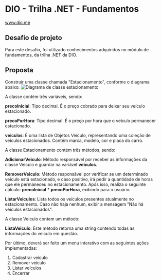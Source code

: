 # DIO - Trilha .NET - Fundamentos
www.dio.me

## Desafio de projeto
Para este desafio, foi utilizado conhecimentos adquiridos no módulo de fundamentos, da trilha .NET da DIO.

## Proposta
Construir uma classe chamada "Estacionamento", conforme o diagrama abaixo:
![Diagrama de classe estacionamento](diagrama_classe_estacionamento.png)

A classe contém três variáveis, sendo:

**precoInicial**: Tipo decimal. É o preço cobrado para deixar seu veículo estacionado.

**precoPorHora**: Tipo decimal. É o preço por hora que o veículo permanecer estacionado.

**veiculos**: É uma lista de Objetos Veículo, representando uma coleção de veículos estacionados. Contém marca, modelo, cor e placa do carro.

A classe Estacionamento contém três métodos, sendo:

**AdicionarVeiculo**: Método responsável por receber as informações da classe Veiculo e guardar na variável **veiculos**.

**RemoverVeiculo**: Método responsável por verificar se um determinado veículo está estacionado, e caso positivo, irá pedir a quantidade de horas que ele permaneceu no estacionamento. Após isso, realiza o seguinte cálculo: **precoInicial** * **precoPorHora**, exibindo para o usuário.

**ListarVeiculos**: Lista todos os veículos presentes atualmente no estacionamento. Caso não haja nenhum, exibir a mensagem "Não há veículos estacionados".

A classe Veiculo contem um método:

**ListaVeiculo**: Este método retorna uma string contendo todas as informações do veículo em questão.

Por último, deverá ser feito um menu interativo com as seguintes ações implementadas:
1. Cadastrar veículo
2. Remover veículo
3. Listar veículos
4. Encerrar
